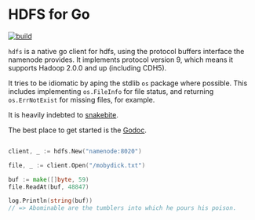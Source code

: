 HDFS for Go
===========

[![build](https://travis-ci.org/colinmarc/hdfs.svg?branch=master)](https://travis-ci.org/colinmarc/hdfs)

`hdfs` is a native go client for hdfs, using the protocol buffers interface the
namenode provides. It implements protocol version 9, which means it supports
Hadoop 2.0.0 and up (including CDH5).

It tries to be idiomatic by aping the stdlib `os` package where possible. This
includes implementing `os.FileInfo` for file status, and returning
`os.ErrNotExist` for missing files, for example.

It is heavily indebted to [snakebite](https://github.com/spotify/snakebite).

The best place to get started is the
[Godoc](https://godoc.org/github.com/colinmarc/hdfs).

```go

client, _ := hdfs.New("namenode:8020")

file, _ := client.Open("/mobydick.txt")

buf := make([]byte, 59)
file.ReadAt(buf, 48847)

log.Println(string(buf))
// => Abominable are the tumblers into which he pours his poison.
```
